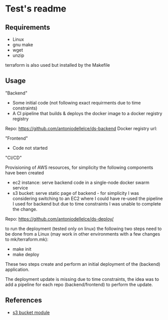 # Test's readme

## Requirements

* Linux
* gnu make
* wget
* unzip

terraform is also used but installed by the Makefile

## Usage


"Backend"
  - Some initial code (not following exact requirments due to time constraints)
  - A CI pipeline that builds & deploys the docker image to a docker registry registry

  Repo: https://github.com/antoniodellelce/ds-backend
  Docker registry url:

"Frontend"

  - Code not started

"CI/CD"


 Provisioning of AWS resources, for simplicity the following components have been created

 - ec2 instance: serve backend code in a single-node docker swarm service
 - s3 bucket: serve static page of backend - for simplicity I was considering switching to an EC2 where I could have re-used the pipeline I used for backend
   but due to time constraints I was unable to complete the change.

 Repo: https://github.com/antoniodellelce/ds-deploy/

 to run the deployment (tested only on linux) the following two steps need to be done from a Linux (may work in other environments with a few changes to mk/terraform.mk):

   * make init
   * make deploy

 These two steps create and perform an initial deployment of the (backend) application.

 The deployment update is missing due to time constraints, the idea was to add a pipeline for each repo (backend/frontend) to perform the update.



## References

* [s3 bucket module](https://registry.terraform.io/modules/terraform-aws-modules/s3-bucket/aws/latest)
